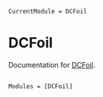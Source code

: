```@meta
CurrentModule = DCFoil
```

# DCFoil

Documentation for [DCFoil](https://github.com/gawng/DCFoil.jl).

```@index
```

```@autodocs
Modules = [DCFoil]
```
